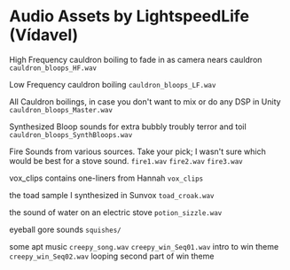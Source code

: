 # Audio Assets by LightspeedLife (Vídavel)

High Frequency cauldron boiling to fade in as camera nears cauldron
`cauldron_bloops_HF.wav`

Low Frequency cauldron boiling
`cauldron_bloops_LF.wav`

All Cauldron boilings, in case you don't want to mix or do any DSP in Unity
`cauldron_bloops_Master.wav`

Synthesized Bloop sounds for extra bubbly troubly terror and toil
`cauldron_bloops_SynthBloops.wav`

Fire Sounds from various sources. Take your pick; I wasn't sure which would be best for a stove sound.
`fire1.wav`
`fire2.wav`
`fire3.wav`

vox_clips contains one-liners from Hannah
`vox_clips`

the toad sample I synthesized in Sunvox
`toad_croak.wav`

the sound of water on an electric stove
`potion_sizzle.wav`

eyeball gore sounds
`squishes/`

some apt music
`creepy_song.wav`
`creepy_win_Seq01.wav` intro to win theme
`creepy_win_Seq02.wav` looping second part of win theme
